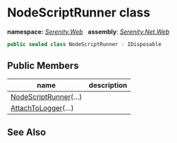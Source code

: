# NodeScriptRunner class
**namespace:** *[Serenity.Web](../README.md#serenity.web-namespace)*   **assembly**: *[Serenity.Net.Web](../README.md)*

```csharp
public sealed class NodeScriptRunner : IDisposable
```

## Public Members

| name | description |
| --- | --- |
| [NodeScriptRunner](NodeScriptRunner/NodeScriptRunner.md)(…) |  |
| [AttachToLogger](NodeScriptRunner/AttachToLogger.md)(…) |  |

## See Also